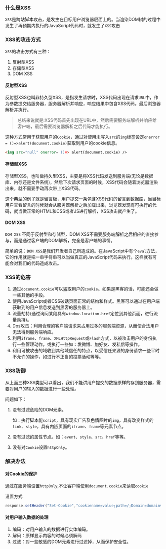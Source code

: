 ### 什么是XSS
`XSS`是跨站脚本攻击，是发生在目标用户浏览器层面上的。当渲染DOM树的过程中发生了再预期内执行的JavaScript代码时，就发生了`XSS`攻击

### XSS的攻击方式
`XSS`的攻击方式有三种：
1. 反射型XSS
2. 存储型XSS
3. DOM XSS

#### 反射型XSS
反射型XSS也叫非持久型XSS，是指发生请求时，XSS代码出现在请求`URL`中，作为参数提交给服务器，服务器解析并响应，响应结果中包含XSS代码，最后浏览器解析并执行。

> 总结来说就是:XSS代码首先出现在URL中，然后需要服务端解析并响应给客户端，最后需要浏览器解析之后代码才能执行。

这种方式常用于获取用户的`Cookie`，通过对使用未写入`src`的`img`标签设定`onerror = ()=>alert(document.cookie)`获取到用户的cookie信息。
```html
<img src="null" onerror= ()=> alert(document.cookie) />
```
#### 存储型XSS
存储型XSS，也叫做持久型XSS，主要是将XSS代码发送到服务端(无论是数据库、内存还是文件系统)，然后下次请求页面的时候，XSS代码会随着浏览器渲染出来，就不需要手动再次带上XSS代码。

这个典型的例子就是留言板，用户提交一条包含XSS代码的留言到数据库，当目标用户查看留言的时候就会从服务器解析之后加载出来，浏览器发现有可执行的代码，就当做正常的HTML和CSS或者JS进行解析，XSS攻击就产生了。

#### DOM XSS
`DOM XSS` 不同于反射型和存储型，DOM XSS不需要服务端解析之后相应的直接参与，而是通过客户端的DOM解析，完全是客户端的事情。

简单的说：`DOM XSS`是我们开发者自己所造成的。在JavaScript中有个`eval`方法，它的作用就是把一串字符串可以当做真正的JavaScript代码来执行。这样就有可能会对我们的代码造成攻击。

### XSS的危害
1. 通过`document.cookie`可以盗取用户的`cookie`。如果是黑客的话，可能还会做一些其他的手段。
2. 使用JavaScript或者CSS破话页面正常的结构和样式。黑客可以通过在用户端获取到的用户信息发送到黑客的服务器上。
3. 流量劫持(通过询问某段具有`window.location.href`定位到其他页面，进行流量劫持)。
4. Dos攻击：利用合理的客户端请求来占用过多的服务端资源，从而使合法用户无法得到服务端响应。
5. 利用`iframe`、`frame`、`XMLHttpRequest`或`Flash`方式，以被攻击用户的身份执行一些管理动作，或执行一些如：发微博、加好友、发私信等操作。
6. 利用可被攻击的域收到其他域信任的特点，以受信任来源的身份请求一些平时不允许的操作，如进行不正当的投票活动等等。

### XSS防御
从上面三种XSS类型可以看出，我们不能讲用户提交的数据原样的存到服务器，需要对用户的输入的数据进行一些处理。

问题如下：
1. 没有过滤危险的DOM元素。

    如：执行脚本能`script`，具有现实广告及色情图片的`img`，具有改变样式的`link`、`style`，具有内嵌页面的`iframe`、`frame`等元素节点。    
2. 没有过滤的属性节点。如：`event`、`style`、`src`、`href`等等。
3. 没有对`Cookie`设置`httpOnly`。

### 解决办法
#### 对Cookie的保护
通过在服务端设置`httpOnly`,不让客户端使用`document.cookie`来读取`cookie`

设置方式
```js
response.setHeader("Set-Cookie","cookiename=value;path=/;Domain=domainvalue;Max-Age=second;HTTPONly");
```
#### 对用户输入数据的处理
1. 编码：对用户输入的数据进行实体编码。
2. 解码：原样显示内容的时候必须解码
3. 过滤：对一些敏感的DOM元素进行过滤掉，从而保护安全性。